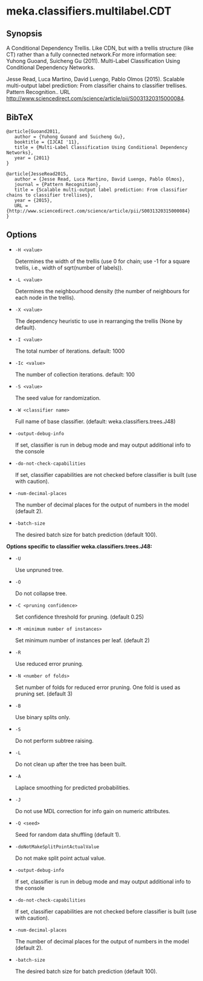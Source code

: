 # meka.classifiers.multilabel.CDT

## Synopsis
A Conditional Dependency Trellis. Like CDN, but with a trellis structure (like CT) rather than a fully connected network.For more information see:
Yuhong Guoand, Suicheng Gu (2011). Multi-Label Classification Using Conditional Dependency Networks.

Jesse Read, Luca Martino, David Luengo, Pablo Olmos (2015). Scalable multi-output label prediction: From classifier chains to classifier trellises. Pattern Recognition.. URL http://www.sciencedirect.com/science/article/pii/S0031320315000084.

## BibTeX
```
@article{Guoand2011,
   author = {Yuhong Guoand and Suicheng Gu},
   booktitle = {IJCAI '11},
   title = {Multi-Label Classification Using Conditional Dependency Networks},
   year = {2011}
}

@article{JesseRead2015,
   author = {Jesse Read, Luca Martino, David Luengo, Pablo Olmos},
   journal = {Pattern Recognition},
   title = {Scalable multi-output label prediction: From classifier chains to classifier trellises},
   year = {2015},
   URL = {http://www.sciencedirect.com/science/article/pii/S0031320315000084}
}
```
## Options
* `-H <value>`

    Determines the width of the trellis (use 0 for chain; use -1 for a square trellis, i.e., width of sqrt(number of labels)).

* `-L <value>`

    Determines the neighbourhood density (the number of neighbours for each node in the trellis).

* `-X <value>`

    The dependency heuristic to use in rearranging the trellis (None by default).

* `-I <value>`

    The total number of iterations.
    default: 1000

* `-Ic <value>`

    The number of collection iterations.
    default: 100

* `-S <value>`

    The seed value for randomization.

* `-W <classifier name>`

    Full name of base classifier.
    (default: weka.classifiers.trees.J48)

* `-output-debug-info`

    If set, classifier is run in debug mode and
    may output additional info to the console

* `-do-not-check-capabilities`

    If set, classifier capabilities are not checked before classifier is built
    (use with caution).

* `-num-decimal-places`

    The number of decimal places for the output of numbers in the model (default 2).

* `-batch-size`

    The desired batch size for batch prediction  (default 100).

**Options specific to classifier weka.classifiers.trees.J48:**

* `-U`

    Use unpruned tree.

* `-O`

    Do not collapse tree.

* `-C <pruning confidence>`

    Set confidence threshold for pruning.
    (default 0.25)

* `-M <minimum number of instances>`

    Set minimum number of instances per leaf.
    (default 2)

* `-R`

    Use reduced error pruning.

* `-N <number of folds>`

    Set number of folds for reduced error
    pruning. One fold is used as pruning set.
    (default 3)

* `-B`

    Use binary splits only.

* `-S`

    Do not perform subtree raising.

* `-L`

    Do not clean up after the tree has been built.

* `-A`

    Laplace smoothing for predicted probabilities.

* `-J`

    Do not use MDL correction for info gain on numeric attributes.

* `-Q <seed>`

    Seed for random data shuffling (default 1).

* `-doNotMakeSplitPointActualValue`

    Do not make split point actual value.

* `-output-debug-info`

    If set, classifier is run in debug mode and
    may output additional info to the console

* `-do-not-check-capabilities`

    If set, classifier capabilities are not checked before classifier is built
    (use with caution).

* `-num-decimal-places`

    The number of decimal places for the output of numbers in the model (default 2).

* `-batch-size`

    The desired batch size for batch prediction  (default 100).
